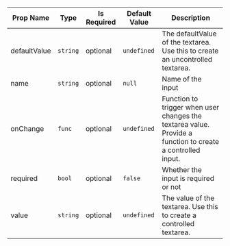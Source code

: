 | Prop Name | Type | Is Required | Default Value | Description |
|-|-|-|-|-|
| defaultValue| `string`| optional| `undefined`| The defaultValue of the textarea. Use this to create an uncontrolled textarea.|
| name| `string`| optional| `null`| Name of the input|
| onChange| `func`| optional| `undefined`| Function to trigger when user changes the textarea value. Provide a function to create a controlled input.|
| required| `bool`| optional| `false`| Whether the input is required or not|
| value| `string`| optional| `undefined`| The value of the textarea. Use this to create a controlled textarea.|